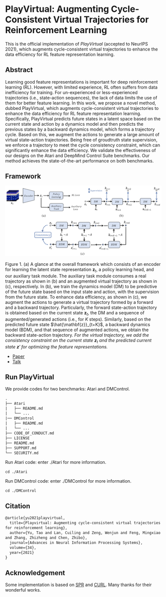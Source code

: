 # PlayVirtual: Augmenting Cycle-Consistent Virtual Trajectories for Reinforcement Learning

This is the official implementation of *PlayVirtual* (accepted to NeurIPS 2021), which augments cycle-consistent virtual trajectories to enhance the data efficiency for RL feature representation learning.

## Abstract
Learning good feature representations is important for deep reinforcement learning (RL). However, with limited experience, RL often suffers from data inefficiency for training. For un-experienced or less-experienced trajectories (i.e., state-action sequences), the lack of data limits the use of them for better feature learning. In this work, we propose a novel method, dubbed PlayVirtual, which augments cycle-consistent virtual trajectories to enhance the data efficiency for RL feature representation learning. Specifically, PlayVirtual predicts future states in a latent space based on the current state and action by a dynamics model and then predicts the previous states by a backward dynamics model, which forms a trajectory cycle. Based on this, we augment the actions to generate a large amount of virtual state-action trajectories. Being free of groudtruth state supervision, we enforce a trajectory to meet the cycle consistency constraint, which can significantly enhance the data efficiency. We validate the effectiveness of our designs on the Atari and DeepMind Control Suite benchmarks. Our method achieves the state-of-the-art performance on both benchmarks.

## Framework

![image](./Atari/figs/framework.png)

Figure 1. (a) A glance at the overall framework which consists of an encoder for learning the latent state representation $\mathbf{z}_t$, a policy learning head, and our auxiliary task module. The auxiliary task module consumes a real trajectory as shown in (b) and an augmented virtual trajectory as shown in (c), respectively. In (b), we train the dynamics model (DM) to be predictive of the future state based on the input state and action, with the supervision from the future state. To enhance data efficiency, as shown in (c), we augment the actions to generate a virtual trajectory formed by a forward and a backward trajectory. Particularly, the forward state-action trajectory is obtained based on the current state $\mathbf{z}_t$, the DM and a sequence of augmented/generated actions (i.e., for $K$ steps). Similarly, based on the predicted future state $\hat{\mathbf{z}}_{t+K}$, a backward dynamics model (BDM), and that sequence of augmented actions, we obtain the backward state-action trajectory. *For the virtual trajectory, we add the consistency constraint on the current state $\mathbf{z}_t$ and the predicted current state $\mathbf{z}'$ for optimizing the feature representations.*


- [Paper](https://openreview.net/forum?id=GSHFVNejxs7&referrer=%5BAuthor%20Console%5D(%2Fgroup%3Fid%3DNeurIPS.cc%2F2021%2FConference%2FAuthors%23your-submissions))
- [Talk](https://recorder-v3.slideslive.com/#/share?share=49190&s=d537bfb4-ae97-42b4-b4d3-c50f1f607df8)

  
## Run PlayVirtual
We provide codes for two benchmarks: Atari and DMControl.
~~~
.
├── Atari
|   ├── README.md
|   └── ...
|── DMControl
|   ├── README.md
|   └── ...
├── CODE_OF_CONDUCT.md
├── LICENSE
├── README.md
├── SUPPORT.md
└── SECURITY.md
~~~

Run Atari code: enter ./Atari for more information.
~~~
cd ./Atari
~~~
Run DMControl code: enter ./DMControl for more information.
~~~
cd ./DMControl
~~~

## Citation
  ```
  @article{yu2021playvirtual,
    title={Playvirtual: Augmenting cycle-consistent virtual trajectories for reinforcement learning},
    author={Yu, Tao and Lan, Cuiling and Zeng, Wenjun and Feng, Mingxiao and Zhang, Zhizheng and Chen, Zhibo},
    journal={Advances in Neural Information Processing Systems},
    volume={34},
    year={2021}
  }
  ```
  
## Acknowledgement

Some implementation is based on [SPR](https://github.com/mila-iqia/spr) and [CURL](https://github.com/MishaLaskin/curl). Many thanks for their wonderful works.
